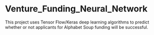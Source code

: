 # Venture_Funding_Neural_Network
This project uses Tensor Flow/Keras deep learning algorithms to predict whether or not applicants for Alphabet Soup funding will be successful. 
